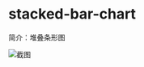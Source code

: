 # stacked-bar-chart

简介：堆叠条形图

![截图](https://img.alicdn.com/tfs/TB1p5zaouuSBuNjy1XcXXcYjFXa-2396-994.png)
